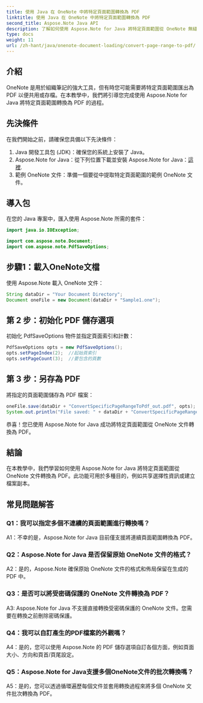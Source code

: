 ```yaml
---
title: 使用 Java 在 OneNote 中將特定頁面範圍轉換為 PDF
linktitle: 使用 Java 在 OneNote 中將特定頁面範圍轉換為 PDF
second_title: Aspose.Note Java API
description: 了解如何使用 Aspose.Note for Java 將特定頁面範圍從 OneNote 無縫轉換為 PDF。輕鬆保留格式和佈局。
type: docs
weight: 11
url: /zh-hant/java/onenote-document-loading/convert-page-range-to-pdf/
---
```

## 介紹

OneNote 是用於組織筆記的強大工具，但有時您可能需要將特定頁面範圍匯出為 PDF 以便共用或存檔。在本教學中，我們將引導您完成使用 Aspose.Note for Java 將特定頁面範圍轉換為 PDF 的過程。

## 先決條件

在我們開始之前，請確保您具備以下先決條件：

1. Java 開發工具包 (JDK)：確保您的系統上安裝了 Java。
2.  Aspose.Note for Java：從下列位置下載並安裝 Aspose.Note for Java：[這裡](https://releases.aspose.com/note/java/).
3. 範例 OneNote 文件：準備一個要從中提取特定頁面範圍的範例 OneNote 文件。

## 導入包

在您的 Java 專案中，匯入使用 Aspose.Note 所需的套件：

```java
import java.io.IOException;

import com.aspose.note.Document;
import com.aspose.note.PdfSaveOptions;
```

## 步驟1：載入OneNote文檔

使用 Aspose.Note 載入 OneNote 文件：

```java
String dataDir = "Your Document Directory";
Document oneFile = new Document(dataDir + "Sample1.one");
```

## 第 2 步：初始化 PDF 儲存選項

初始化 PdfSaveOptions 物件並指定頁面索引和計數：

```java
PdfSaveOptions opts = new PdfSaveOptions();
opts.setPageIndex(2);  //起始頁索引
opts.setPageCount(3);  //要包含的頁數
```

## 第 3 步：另存為 PDF

將指定的頁面範圍儲存為 PDF 檔案：

```java
oneFile.save(dataDir + "ConvertSpecificPageRangeToPdf_out.pdf", opts);
System.out.println("File saved: " + dataDir + "ConvertSpecificPageRangeToPdf_out.pdf");
```

恭喜！您已使用 Aspose.Note for Java 成功將特定頁面範圍從 OneNote 文件轉換為 PDF。

## 結論

在本教學中，我們學習如何使用 Aspose.Note for Java 將特定頁面範圍從 OneNote 文件轉換為 PDF。此功能可用於多種目的，例如共享選擇性資訊或建立檔案副本。

## 常見問題解答

### Q1：我可以指定多個不連續的頁面範圍進行轉換嗎？

A1：不幸的是，Aspose.Note for Java 目前僅支援將連續頁面範圍轉換為 PDF。

### Q2：Aspose.Note for Java 是否保留原始 OneNote 文件的格式？

A2：是的，Aspose.Note 確保原始 OneNote 文件的格式和佈局保留在生成的 PDF 中。

### Q3：是否可以將受密碼保護的 OneNote 文件轉換為 PDF？

A3: Aspose.Note for Java 不支援直接轉換受密碼保護的 OneNote 文件。您需要在轉換之前刪除密碼保護。

### Q4：我可以自訂產生的PDF檔案的外觀嗎？

A4：是的，您可以使用 Aspose.Note 的 PDF 儲存選項自訂各個方面，例如頁面大小、方向和頁首/頁尾設定。

### Q5：Aspose.Note for Java支援多個OneNote文件的批次轉換嗎？

A5：是的，您可以透過循環遍歷每個文件並套用轉換過程來將多個 OneNote 文件批次轉換為 PDF。